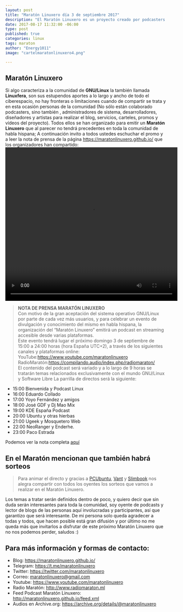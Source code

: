 ```yaml
---
layout: post
title: "Maratón Linuxero día 3 de septiembre 2017"
description: "El Maratón Linuxero es un proyecto creado por podcasters y oyentes de GNU/Linux"
date: 2017-08-17 11:32:00 -06:00
type: post
published: true
categories: linux
tags: maraton
author: "Energy1011"
image: "cartelmaratonlinuxero4.png"

---
```

## Maratón Linuxero
Si algo caracteriza a la comunidad de **GNU/Linux** la también llamada **Linuxfera**, son sus estupendos aportes a lo largo y ancho de todo el ciberespacio, no hay fronteras o limitaciones cuando de compartir se trata y en esta ocasión personas de la comunidad (No sólo están colaborado podcasters, sino también , administradores de sistema, desarrolladores, diseñadores y artistas para realizar el blog, servicios, carteles, promos y vídeos del proyecto). Todos ellos se han organizado para emitir un **Maratón Linuxero** que al parecer no tendrá precedentes en toda la comunidad de habla hispana; A continuación invito a todos ustedes eschuchar el promo y a leer la nota de prensa de la página <https://maratonlinuxero.github.io/> que los organizadores han compartido:
<video src="https://maratonlinuxero.github.io/images/Promo%20Marat%C3%B3n%20Linuxero2.mp4" controls="" preload="" width="540" height="480"></video>

> **NOTA DE PRENSA MARATÓN LINUXERO**  
> Con motivo de la gran aceptación del sistema operativo GNU/Linux por parte de cada vez más
usuarios, y para celebrar un evento de divulgación y conocimiento del mismo en habla hispana, la
organización del “Maratón  Linuxero” emitirá  un  podcast  en streaming  accesible  desde  varias
plataformas.  
> Este evento tendrá lugar el próximo domingo 3 de septiembre de 15:00 a 24:00 horas
(hora España UTC+2), a través de los siguientes canales y plataformas online:  
YouTube:<https://www.youtube.com/maratonlinuxero>  
RadioMaratón:<https://compilando.audio/index.php/radiomaraton/>  
> El contenido del podcast será variado y a lo largo de 9 horas se tratarán temas relacionados exclusivamente con el mundo GNU/Linux y Software Libre
> La parrilla de directos será la siguiente:
- 15:00 Bienvenida y Podcast Linux
- 16:00 Eduardo Collado
- 17:00 Yoyo Fernández y amigos
- 18:00 José GDF y Dj Mao Mix
- 19:00 KDE España Podcast
- 20:00 Ubuntu y otras hierbas
- 21:00 Ugeek y Mosquetero Web
- 22:00 NeoRanger y Enderhe.
- 23:00 Paco Estrada

Podemos ver la nota completa [aquí](https://maratonlinuxero.github.io/images/NotaPrensa.pdf)

## En el Maratón mencionan que también habrá sorteos

> Para animar el directo y gracias a [PCUbuntu](https://www.pcubuntu.es/), [Vant](http://www.vantpc.es/) y [Slimbook](https://slimbook.es/) nos alegra compartir con todos los oyentes los sorteos que vamos a realizar en el Maratón Linuxero.


Los temas a tratar serán definidos dentro de poco, y quiero decir que sin duda serán interesantes para toda la comunidad, soy oyente de podcasts y lector de blogs de las personas aquí involucradas y participantes, así que garantizo que será interesante. De mi persona solo queda agradecer a todas y todos, que hacen posible está gran difusión y por último no me queda más que invitarlos a disfrutar de este próximo Maratón Linuxero que no nos podemos perder, saludos :)

## Para más información y formas de contacto:

- Blog: <https://maratonlinuxero.github.io/>
- Telegram: <https://t.me/maratonlinuxero>
- Twitter: <https://twitter.com/maratonlinuxero>
- Correo: maratonlinuxero@gmail.com
- Youtube: <https://www.youtube.com/maratonlinuxero>
- Radio Maratón: <http://www.radiomaraton.ml>
- Feed Podcast Maratón Linuxero: <http://maratonlinuxero.github.io/feed.xml>
- Audios en Archive.org: <https://archive.org/details/@maratonlinuxero>
